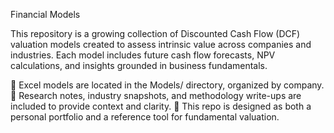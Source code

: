 Financial Models

This repository is a growing collection of Discounted Cash Flow (DCF) valuation models created to assess intrinsic value across companies and industries. Each model includes future cash flow forecasts, NPV calculations, and insights grounded in business fundamentals.

📂 Excel models are located in the Models/ directory, organized by company. 📄 Research notes, industry snapshots, and methodology write-ups are included to provide context and clarity. 🔎 This repo is designed as both a personal portfolio and a reference tool for fundamental valuation.